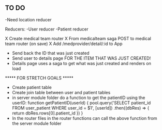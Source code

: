 ## TO DO

-Need location reducer

Reducers:
-User reducer
-Patient reducer


X Create medical team router
X From medicalteam saga POST to medical team router (on save)
X Add /medprovider/detail/:id to App
- Send back the ID that was just created
- Send user to details page FOR THE ITEM THAT WAS JUST CREATED!
- Details page uses a saga to get what was just created and renders on load





***** FOR STRETCH GOALS *****
- Create patient table
- Create join table between user and patient tables
- in server module folder do a function to get the patientID using the userID:
    function getPatientID(userId) {
      pool.query('SELECT patient_id FROM user_patient WHERE user_id = $1', [userId])
        .then((dbRes) => {
          return dbRes.rows[0].patient_id
        })
    }
- In the router files in the router functions can call the above function from the server module folder